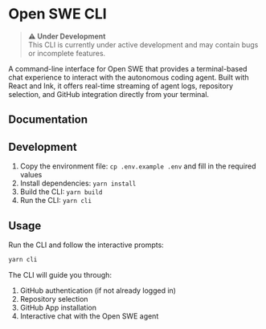 # Open SWE CLI

> **⚠️ Under Development**  
> This CLI is currently under active development and may contain bugs or incomplete features.

A command-line interface for Open SWE that provides a terminal-based chat experience to interact with the autonomous coding agent. Built with React and Ink, it offers real-time streaming of agent logs, repository selection, and GitHub integration directly from your terminal.

## Documentation

## Development

1. Copy the environment file: `cp .env.example .env` and fill in the required values
2. Install dependencies: `yarn install`
3. Build the CLI: `yarn build`
4. Run the CLI: `yarn cli`

## Usage

Run the CLI and follow the interactive prompts:

```bash
yarn cli
```

The CLI will guide you through:

1. GitHub authentication (if not already logged in)
2. Repository selection
3. GitHub App installation
4. Interactive chat with the Open SWE agent
